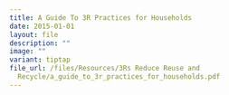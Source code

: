 ```yaml
---
title: A Guide To 3R Practices for Households
date: 2015-01-01
layout: file
description: ""
image: ""
variant: tiptap
file_url: /files/Resources/3Rs Reduce Reuse and
  Recycle/a_guide_to_3r_practices_for_households.pdf
---
```

